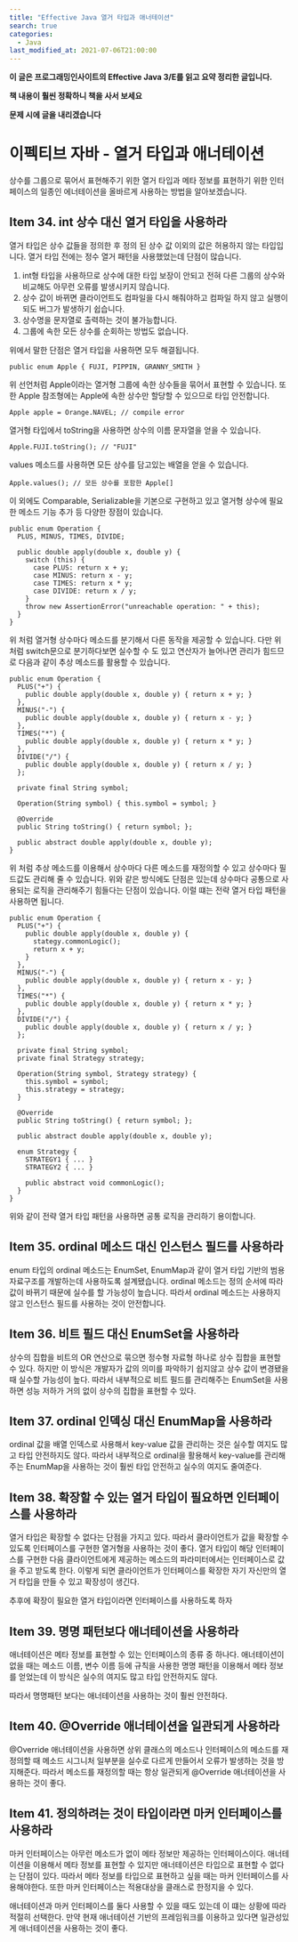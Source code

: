 ```yaml
---
title: "Effective Java 열거 타입과 애너테이션"
search: true
categories: 
  - Java
last_modified_at: 2021-07-06T21:00:00
---
```


**이 글은 프로그래밍인사이트의 Effective Java 3/E를 읽고 요약 정리한 글입니다.**

**책 내용이 훨씬 정확하니 책을 사서 보세요**

**문제 시에 글을 내리겠습니다**

# 이펙티브 자바 - 열거 타입과 애너테이션

상수를 그룹으로 묶어서 표현해주기 위한 열거 타입과 메타 정보를 표현하기 위한 인터페이스의 일종인 에너테이션을 올바르게 사용하는 방법을 알아보겠습니다.

## Item 34. int 상수 대신 열거 타입을 사용하라

열거 타입은 상수 값들을 정의한 후 정의 된 상수 값 이외의 값은 허용하지 않는 타입입니다. 열거 타입 전에는 정수 열거 패턴을 사용했었는데 단점이 많습니다. 

1. int형 타입을 사용하므로 상수에 대한 타입 보장이 안되고 전혀 다른 그룹의 상수와 비교해도 아무런 오류를 발생시키지 않습니다.
2. 상수 값이 바뀌면 클라이언트도 컴파일을 다시 해줘야하고 컴파일 하지 않고 실행이 되도 버그가 발생하기 쉽습니다.
3. 상수명을 문자열로 출력하는 것이 불가능합니다.
4. 그룹에 속한 모든 상수를 순회하는 방법도 없습니다.

위에서 말한 단점은 열거 타입을 사용하면 모두 해결됩니다.

```
public enum Apple { FUJI, PIPPIN, GRANNY_SMITH }
```

위 선언처럼 Apple이라는 열거형 그룹에 속한 상수들을 묶어서 표현할 수 있습니다. 또한 Apple 참조형에는 Apple에 속한 상수만 할당할 수 있으므로 타입 안전합니다.

```
Apple apple = Orange.NAVEL; // compile error
```

열거형 타입에서 toString을 사용하면 상수의 이름 문자열을 얻을 수 있습니다.

```
Apple.FUJI.toString(); // "FUJI"
```

values 메소드를 사용하면 모든 상수를 담고있는 배열을 얻을 수 있습니다.

```
Apple.values(); // 모든 상수를 포함한 Apple[]
```

이 외에도 Comparable, Serializable을 기본으로 구현하고 있고 열거형 상수에 필요한 메소드 기능 추가 등 다양한 장점이 있습니다.

```
public enum Operation {
  PLUS, MINUS, TIMES, DIVIDE;

  public double apply(double x, double y) {
    switch (this) {
      case PLUS: return x + y;
      case MINUS: return x - y;
      case TIMES: return x * y;
      case DIVIDE: return x / y;
    }
    throw new AssertionError("unreachable operation: " + this);
  }
}
```

위 처럼 열거형 상수마다 메소드를 분기해서 다른 동작을 제공할 수 있습니다. 다만 위 처럼 switch문으로 분기하다보면 실수할 수 도 있고 연산자가 늘어나면 관리가 힘드므로 다음과 같이 추상 메소드를 활용할 수 있습니다.

```
public enum Operation {
  PLUS("+") {
    public double apply(double x, double y) { return x + y; }
  },
  MINUS("-") {
    public double apply(double x, double y) { return x - y; }
  },
  TIMES("*") {
    public double apply(double x, double y) { return x * y; }
  },
  DIVIDE("/") {
    public double apply(double x, double y) { return x / y; }
  };

  private final String symbol;

  Operation(String symbol) { this.symbol = symbol; }

  @Override
  public String toString() { return symbol; };

  public abstract double apply(double x, double y);
}
```

위 처럼 추상 메소드를 이용해서 상수마다 다른 메소드를 재정의할 수 있고 상수마다 필드값도 관리해 줄 수 있습니다. 위와 같은 방식에도 단점은 있는데 상수마다 공통으로 사용되는 로직을 관리해주기 힘들다는 단점이 있습니다. 이럴 떄는 전략 열거 타입 패턴을 사용하면 됩니다.

```
public enum Operation {
  PLUS("+") {
    public double apply(double x, double y) {
      stategy.commonLogic();
      return x + y;
    }
  },
  MINUS("-") {
    public double apply(double x, double y) { return x - y; }
  },
  TIMES("*") {
    public double apply(double x, double y) { return x * y; }
  },
  DIVIDE("/") {
    public double apply(double x, double y) { return x / y; }
  };

  private final String symbol;
  private final Strategy strategy;

  Operation(String symbol, Strategy strategy) {
    this.symbol = symbol;
    this.strategy = strategy;
  }

  @Override
  public String toString() { return symbol; };

  public abstract double apply(double x, double y);

  enum Strategy {
    STRATEGY1 { ... }
    STRATEGY2 { ... }

    public abstract void commonLogic();
  }
}
```

위와 같이 전략 열거 타입 패턴을 사용하면 공통 로직을 관리하기 용이합니다.

## Item 35. ordinal 메소드 대신 인스턴스 필드를 사용하라

enum 타입의 ordinal 메소드는 EnumSet, EnumMap과 같이 열거 타입 기반의 범용 자료구조를 개발하는데 사용하도록 설계됐습니다. ordinal 메소드는 정의 순서에 따라 값이 바뀌기 때문에 실수를 할 가능성이 높습니다. 따라서 ordinal 메소드는 사용하지 않고 인스턴스 필드를 사용하는 것이 안전합니다.

## Item 36. 비트 필드 대신 EnumSet을 사용하라

상수의 집합을 비트의 OR 연산으로 묶으면 정수형 자료형 하나로 상수 집합을 표현할 수 있다. 하지만 이 방식은 개발자가 값의 의미를 파악하기 쉽지않고 상수 값이 변경됐을 때 실수할 가능성이 높다. 따라서 내부적으로 비트 필드를 관리해주는 EnumSet을 사용하면 성능 저하가 거의 없이 상수의 집합을 표현할 수 있다.

## Item 37. ordinal 인덱싱 대신 EnumMap을 사용하라

ordinal 값을 배열 인덱스로 사용해서 key-value 값을 관리하는 것은 실수할 여지도 많고 타입 안전하지도 않다. 따라서 내부적으로 ordinal을 활용해서 key-value를 관리해주는 EnumMap을 사용하는 것이 훨씬 타입 안전하고 실수의 여지도 줄여준다.

## Item 38. 확장할 수 있는 열거 타입이 필요하면 인터페이스를 사용하라

열거 타입은 확장할 수 없다는 단점을 가지고 있다. 따라서 클라이언트가 값을 확장할 수 있도록 인터페이스를 구현한 열거형을 사용하는 것이 좋다. 열거 타입이 해당 인터페이스를 구현한 다음 클라이언트에게 제공하는 메소드의 파라미터에서는 인터페이스로 값을 주고 받도록 한다. 이렇게 되면 클라이언트가 인터페이스를 확장한 자기 자신만의 열거 타입을 만들 수 있고 확장성이 생긴다.

추후에 확장이 필요한 열거 타입이라면 인터페이스를 사용하도록 하자

## Item 39. 명명 패턴보다 애너테이션을 사용하라

애너테이션은 메타 정보를 표현할 수 있는 인터페이스의 종류 중 하나다. 애너테이션이 없을 때는 메소드 이름, 변수 이름 등에 규칙을 사용한 명명 패턴을 이용해서 메타 정보를 얻었는데 이 방식은 실수의 여지도 많고 타입 안전하지도 않다.

따라서 명명패턴 보다는 애너테이션을 사용하는 것이 훨씬 안전하다.

## Item 40. @Override 애너테이션을 일관되게 사용하라

@Override 애너테이션을 사용하면 상위 클래스의 메소드나 인터페이스의 메소드를 재정의할 때 메소드 시그니처 일부분을 실수로 다르게 만들어서 오류가 발생하는 것을 방지해준다. 따라서 메소드를 재정의할 때는 항상 일관되게 @Override 애너테이션을 사용하는 것이 좋다.

## Item 41. 정의하려는 것이 타입이라면 마커 인터페이스를 사용하라

마커 인터페이스는 아무런 메소드가 없이 메타 정보만 제공하는 인터페이스이다. 애너테이션을 이용해서 메타 정보를 표현할 수 있지만 애너테이션은 타입으로 표현할 수 없다는 단점이 있다. 따라서 메타 정보를 타입으로 표현하고 싶을 때는 마커 인터페이스를 사용해야한다. 또한 마커 인터페이스는 적용대상을 클래스로 한정지을 수 있다.

애너테이션과 마커 인터페이스를 둘다 사용할 수 있을 때도 있는데 이 떄는 상황에 따라 적절히 선택한다. 만약 현재 애너테이션 기반의 프레임워크를 이용하고 있다면 일관성있게 애너테이션을 사용하는 것이 좋다.
